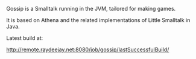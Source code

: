 Gossip is a Smalltalk running in the JVM, tailored for making games.

It is based on Athena and the related implementations of Little Smalltalk in Java.


Latest build at:

http://remote.raydeejay.net:8080/job/gossip/lastSuccessfulBuild/

